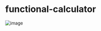 # functional-calculator



![image](https://github.com/Emetegift/functional-calculator/assets/104801555/e577f206-cac7-49d5-aba6-d6f070003097)
